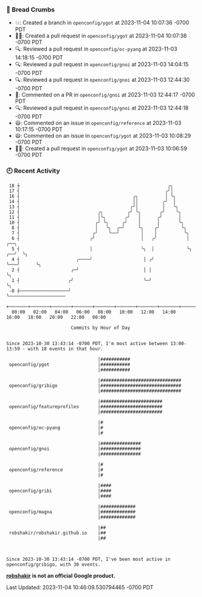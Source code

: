 ### 🍞 Bread Crumbs

 * 💥: Created a branch in `openconfig/ygot` at 2023-11-04 10:07:36 -0700 PDT
 * ✍🏼: Created a pull request in `openconfig/ygot` at 2023-11-04 10:07:36 -0700 PDT
 * 🔍: Reviewed a pull request in  `openconfig/oc-pyang` at 2023-11-03 14:18:15 -0700 PDT
 * 🔍: Reviewed a pull request in  `openconfig/gnoi` at 2023-11-03 14:04:15 -0700 PDT
 * 🔍: Reviewed a pull request in  `openconfig/gnoi` at 2023-11-03 12:44:30 -0700 PDT
 * 💬: Commented on a PR in  `openconfig/gnoi` at 2023-11-03 12:44:17 -0700 PDT
 * 🔍: Reviewed a pull request in  `openconfig/gnoi` at 2023-11-03 12:44:18 -0700 PDT
 * 😃: Commented on an issue in `openconfig/reference` at 2023-11-03 10:17:15 -0700 PDT
 * 😃: Commented on an issue in `openconfig/ygot` at 2023-11-03 10:08:29 -0700 PDT
 * ✍🏼: Created a pull request in `openconfig/ygot` at 2023-11-03 10:06:59 -0700 PDT

### 🕘 Recent Activity
```
 18 ┼                                                       ╭╮
 17 ┤                                                      ╭╯│
 16 ┤                                          ╭╮          │ ╰╮
 14 ┤                                          ││         ╭╯  │
 13 ┤                                         ╭╯│         │   ╰╮
 12 ┤                             ╭╮         ╭╯ ╰╮       ╭╯    ╰╮
 11 ┤                             │╰╮       ╭╯   │      ╭╯      │
 10 ┤                            ╭╯ ╰╮     ╭╯    │      │       ╰╮
  8 ┤                            │   ╰╮  ╭─╯     ╰╮    ╭╯        ╰╮
  7 ┤                           ╭╯    ╰──╯        │    │          ╰╮
  6 ┤                          ╭╯                 │   ╭╯           │       ╭──╮
  5 ┤                          │                  ╰╮  │            ╰╮   ╭──╯  ╰╮
  4 ┤                     ╭────╯                   │ ╭╯             ╰───╯      ╰╮
  2 ┤                   ╭─╯                        │ │                          ╰╮
  1 ┤                  ╭╯                          ╰─╯                           ╰╮
 -0 ┼──────────────────╯                                                          ╰─────────────────────
    +───────+───────+───────+───────+───────+───────+───────+───────+───────+───────+───────+───────+────
  00:00   02:00   04:00   06:00   08:00   10:00   12:00   14:00   16:00   18:00   20:00   22:00   00:00   

						Commits by Hour of Day


Since 2023-10-30 13:43:14 -0700 PDT, I'm most active between 13:00-13:59 - with 18 events in that hour.

```



```
                                  |###########
 openconfig/ygot                  |###########
                                  |###########

                                  |##############################
 openconfig/gribigo               |##############################
                                  |##############################

                                  |#######################
 openconfig/featureprofiles       |#######################
                                  |#######################

                                  |#
 openconfig/oc-pyang              |#
                                  |#

                                  |###############
 openconfig/gnoi                  |###############
                                  |###############

                                  |#
 openconfig/reference             |#
                                  |#

                                  |####
 openconfig/gribi                 |####
                                  |####

                                  |#############
 openconfig/magna                 |#############
                                  |#############

                                  |##
 robshakir/robshakir.github.io    |##
                                  |##



Since 2023-10-30 13:43:14 -0700 PDT, I've been most active in openconfig/gribigo, with 30 events.

```
**[robshakir](mailto:robjs@google.com) is not an official Google product.**  


Last Updated: 2023-11-04 10:46:09.530794465 -0700 PDT
